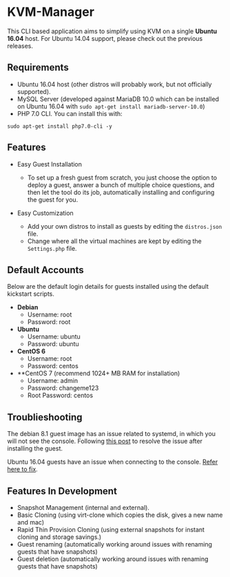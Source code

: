 KVM-Manager
=====================

This CLI based application aims to simplify using KVM on a single **Ubuntu 16.04**  host.  For Ubuntu 14.04 support, please check out the previous releases. 

## Requirements
* Ubuntu 16.04 host (other distros will probably work, but not officially supported).
* MySQL Server (developed against MariaDB 10.0 which can be installed on Ubuntu 16.04 with `sudo apt-get install mariadb-server-10.0`)
* PHP 7.0 CLI. You can install this with:

```
sudo apt-get install php7.0-cli -y
```

## Features
* Easy Guest Installation 
	* To set up a fresh guest from scratch, you just choose the option to deploy a guest, answer a bunch of multiple choice questions, and then let the tool do its job, automatically installing and configuring the guest for you. 

* Easy Customization
	* Add your own distros to install as guests by editing the `distros.json` file. 
	* Change where all the virtual machines are kept by editing the `Settings.php` file. 


## Default Accounts
Below are the default login details for guests installed using the default kickstart scripts.

* **Debian**
    * Username: root
    * Password: root
* **Ubuntu**
    * Username: ubuntu
    * Password: ubuntu
* **CentOS 6**
    * Username: root
    * Password: centos
* **CentOS 7 (recommend 1024+ MB RAM for installation)
    * Username: admin
    * Password: changeme123
    * Root Password: centos


## Troublieshooting
The debian 8.1 guest image has an issue related to systemd, in which you will not see the console. Following [this post](https://unix.stackexchange.com/questions/203768/debian-8-kvm-guest-loading-initial-ramdisk) to resolve the issue after installing the guest.

Ubuntu 16.04 guests have an issue when connecting to the console. [Refer here to fix](http://unix.stackexchange.com/questions/288344/accessing-console-of-ubuntu-16-04-kvm-guest).

## Features In Development
* Snapshot Management (internal and external).
* Basic Cloning (using virt-clone which copies the disk, gives a new name and mac)
* Rapid Thin Provision Cloning (using external snapshots for instant cloning and storage savings.)
* Guest renaming (automatically working around issues with renaming guests that have snapshots)
* Guest deletion (automatically working around issues with renaming guests that have snapshots)